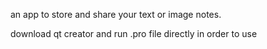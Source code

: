 an app to store and share your text or image notes.

download qt creator and run .pro file directly in order to use 
 
